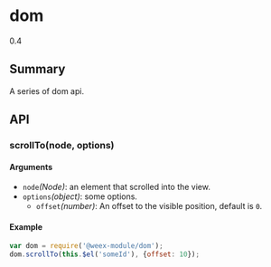 # dom
<span class="weex-version">0.4</span>

## Summary

A series of dom api.

## API

### scrollTo(node, options)

#### Arguments

* `node`*(Node)*: an element that scrolled into the view.
* `options`*(object)*: some options.
  * `offset`*(number)*: An offset to the visible position, default is `0`.

#### Example

```javascript
var dom = require('@weex-module/dom');
dom.scrollTo(this.$el('someId'), {offset: 10});
```

